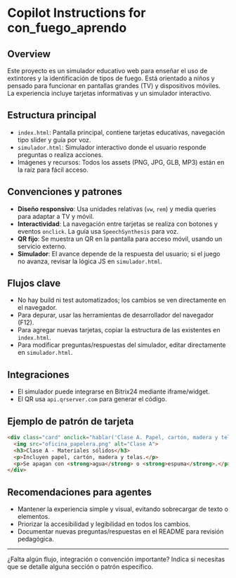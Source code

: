 # Copilot Instructions for con_fuego_aprendo

## Overview
Este proyecto es un simulador educativo web para enseñar el uso de extintores y la identificación de tipos de fuego. Está orientado a niños y pensado para funcionar en pantallas grandes (TV) y dispositivos móviles. La experiencia incluye tarjetas informativas y un simulador interactivo.

## Estructura principal
- `index.html`: Pantalla principal, contiene tarjetas educativas, navegación tipo slider y guía por voz.
- `simulador.html`: Simulador interactivo donde el usuario responde preguntas o realiza acciones.
- Imágenes y recursos: Todos los assets (PNG, JPG, GLB, MP3) están en la raíz para fácil acceso.

## Convenciones y patrones
- **Diseño responsivo**: Usa unidades relativas (`vw`, `rem`) y media queries para adaptar a TV y móvil.
- **Interactividad**: La navegación entre tarjetas se realiza con botones y eventos `onclick`. La guía usa `SpeechSynthesis` para voz.
- **QR fijo**: Se muestra un QR en la pantalla para acceso móvil, usando un servicio externo.
- **Simulador**: El avance depende de la respuesta del usuario; si el juego no avanza, revisar la lógica JS en `simulador.html`.

## Flujos clave
- No hay build ni test automatizados; los cambios se ven directamente en el navegador.
- Para depurar, usar las herramientas de desarrollador del navegador (F12).
- Para agregar nuevas tarjetas, copiar la estructura de las existentes en `index.html`.
- Para modificar preguntas/respuestas del simulador, editar directamente en `simulador.html`.

## Integraciones
- El simulador puede integrarse en Bitrix24 mediante iframe/widget.
- El QR usa `api.qrserver.com` para generar el código.

## Ejemplo de patrón de tarjeta
```html
<div class="card" onclick="hablar('Clase A. Papel, cartón, madera y tela. Se apagan con agua o espuma.')">
  <img src="oficina_papelera.png" alt="Clase A">
  <h3>Clase A - Materiales sólidos</h3>
  <p>Incluyen papel, cartón, madera y telas.</p>
  <p>Se apagan con <strong>agua</strong> o <strong>espuma</strong>.</p>
</div>
```

## Recomendaciones para agentes
- Mantener la experiencia simple y visual, evitando sobrecargar de texto o elementos.
- Priorizar la accesibilidad y legibilidad en todos los cambios.
- Documentar nuevas preguntas/respuestas en el README para revisión pedagógica.

---
¿Falta algún flujo, integración o convención importante? Indica si necesitas que se detalle alguna sección o patrón específico.
